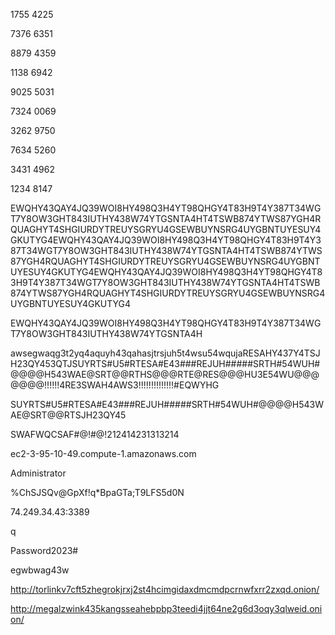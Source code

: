 1755 4225

7376 6351

8879 4359

1138 6942

9025 5031

7324 0069

3262 9750

7634 5260

3431 4962

1234 8147

EWQHY43QAY4JQ39WOI8HY498Q3H4YT98QHGY4T83H9T4Y387T34WGT7Y8OW3GHT843IUTHY438W74YTGSNTA4HT4TSWB874YTWS87YGH4RQUAGHYT4SHGIURDYTREUYSGRYU4GSEWBUYNSRG4UYGBNTUYESUY4GKUTYG4EWQHY43QAY4JQ39WOI8HY498Q3H4YT98QHGY4T83H9T4Y387T34WGT7Y8OW3GHT843IUTHY438W74YTGSNTA4HT4TSWB874YTWS87YGH4RQUAGHYT4SHGIURDYTREUYSGRYU4GSEWBUYNSRG4UYGBNTUYESUY4GKUTYG4EWQHY43QAY4JQ39WOI8HY498Q3H4YT98QHGY4T83H9T4Y387T34WGT7Y8OW3GHT843IUTHY438W74YTGSNTA4HT4TSWB874YTWS87YGH4RQUAGHYT4SHGIURDYTREUYSGRYU4GSEWBUYNSRG4UYGBNTUYESUY4GKUTYG4

EWQHY43QAY4JQ39WOI8HY498Q3H4YT98QHGY4T83H9T4Y387T34WGT7Y8OW3GHT843IUTHY438W74YTGSNTA4H

awsegwaqg3t2yq4aquyh43qahasjtrsjuh5t4wsu54wqujaRESAHY437Y4TSJH23QY453QTJSUYRTS#U5#RTESA#E43###REJUH#####SRTH#54WUH#@@@@H543WAE@SRT@@RTHS@@@RTE@RES@@@HU3E54WU@@@@@@@!!!!!!4RE3SWAH4AWS3!!!!!!!!!!!!!!#EQWYHG

SUYRTS#U5#RTESA#E43###REJUH#####SRTH#54WUH#@@@@H543WAE@SRT@@RTSJH23QY45

SWAFWQCSAF#@!#@!212414231313214

ec2-3-95-10-49.compute-1.amazonaws.com

Administrator

%ChSJSQv@GpXf!q*BpaGTa;T9LFS5d0N 

74.249.34.43:3389

q

Password2023#

egwbwag43w

http://torlinkv7cft5zhegrokjrxj2st4hcimgidaxdmcmdpcrnwfxrr2zxqd.onion/

http://megalzwink435kangsseahebpbp3teedi4jjt64ne2g6d3oqy3qlweid.onion/

